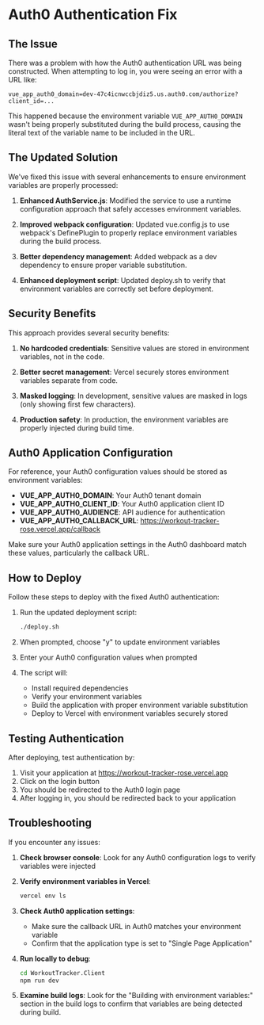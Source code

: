 # Auth0 Authentication Fix

## The Issue

There was a problem with how the Auth0 authentication URL was being constructed. When attempting to log in, you were seeing an error with a URL like:

```
vue_app_auth0_domain=dev-47c4icnwccbjdiz5.us.auth0.com/authorize?client_id=...
```

This happened because the environment variable `VUE_APP_AUTH0_DOMAIN` wasn't being properly substituted during the build process, causing the literal text of the variable name to be included in the URL.

## The Updated Solution

We've fixed this issue with several enhancements to ensure environment variables are properly processed:

1. **Enhanced AuthService.js**: Modified the service to use a runtime configuration approach that safely accesses environment variables.

2. **Improved webpack configuration**: Updated vue.config.js to use webpack's DefinePlugin to properly replace environment variables during the build process.

3. **Better dependency management**: Added webpack as a dev dependency to ensure proper variable substitution.

4. **Enhanced deployment script**: Updated deploy.sh to verify that environment variables are correctly set before deployment.

## Security Benefits

This approach provides several security benefits:

1. **No hardcoded credentials**: Sensitive values are stored in environment variables, not in the code.

2. **Better secret management**: Vercel securely stores environment variables separate from code.

3. **Masked logging**: In development, sensitive values are masked in logs (only showing first few characters).

4. **Production safety**: In production, the environment variables are properly injected during build time.

## Auth0 Application Configuration

For reference, your Auth0 configuration values should be stored as environment variables:

- **VUE_APP_AUTH0_DOMAIN**: Your Auth0 tenant domain
- **VUE_APP_AUTH0_CLIENT_ID**: Your Auth0 application client ID
- **VUE_APP_AUTH0_AUDIENCE**: API audience for authentication
- **VUE_APP_AUTH0_CALLBACK_URL**: https://workout-tracker-rose.vercel.app/callback

Make sure your Auth0 application settings in the Auth0 dashboard match these values, particularly the callback URL.

## How to Deploy

Follow these steps to deploy with the fixed Auth0 authentication:

1. Run the updated deployment script:
   ```bash
   ./deploy.sh
   ```

2. When prompted, choose "y" to update environment variables

3. Enter your Auth0 configuration values when prompted

4. The script will:
   - Install required dependencies
   - Verify your environment variables
   - Build the application with proper environment variable substitution
   - Deploy to Vercel with environment variables securely stored

## Testing Authentication

After deploying, test authentication by:

1. Visit your application at https://workout-tracker-rose.vercel.app
2. Click on the login button
3. You should be redirected to the Auth0 login page
4. After logging in, you should be redirected back to your application

## Troubleshooting

If you encounter any issues:

1. **Check browser console**: Look for any Auth0 configuration logs to verify variables were injected

2. **Verify environment variables in Vercel**: 
   ```bash
   vercel env ls
   ```

3. **Check Auth0 application settings**:
   - Make sure the callback URL in Auth0 matches your environment variable
   - Confirm that the application type is set to "Single Page Application"

4. **Run locally to debug**:
   ```bash
   cd WorkoutTracker.Client
   npm run dev
   ```
   
5. **Examine build logs**:
   Look for the "Building with environment variables:" section in the build logs to confirm that variables are being detected during build. 